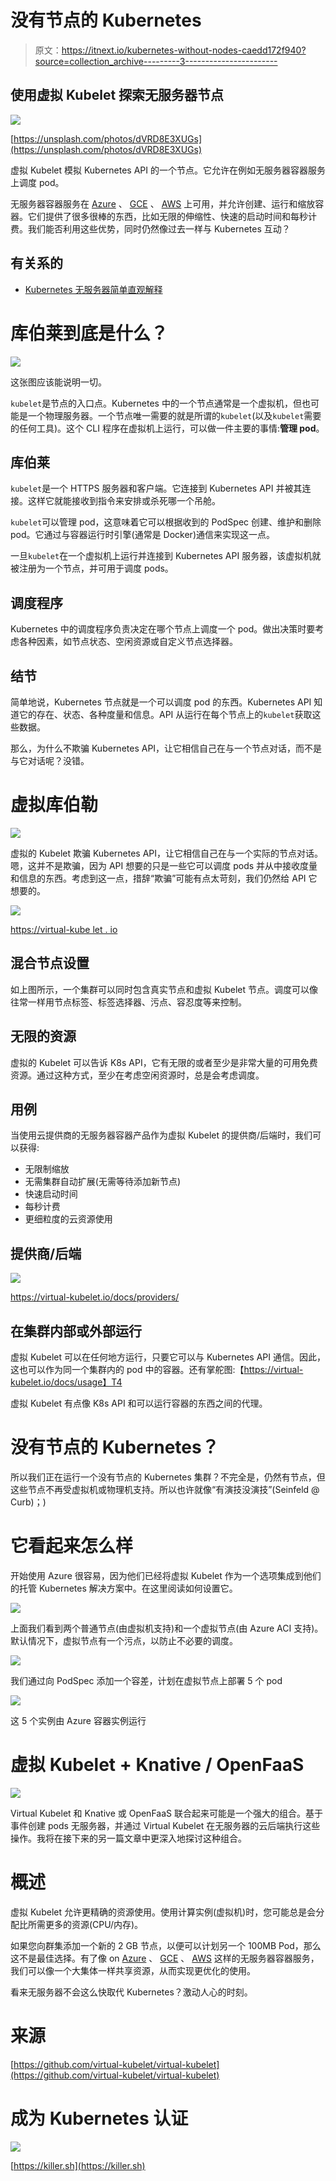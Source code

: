 # 没有节点的 Kubernetes

> 原文：<https://itnext.io/kubernetes-without-nodes-caedd172f940?source=collection_archive---------3----------------------->

## 使用虚拟 Kubelet 探索无服务器节点

![](img/0febfc194af57b887e0a9b828d060a07.png)

[https://unsplash.com/photos/dVRD8E3XUGs](https://unsplash.com/photos/dVRD8E3XUGs)

虚拟 Kubelet 模拟 Kubernetes API 的一个节点。它允许在例如无服务器容器服务上调度 pod。

无服务器容器服务在 [Azure](https://azure.microsoft.com/en-us/services/container-instances/) 、 [GCE](https://cloud.google.com/run) 、 [AWS](https://aws.amazon.com/fargate/) 上可用，并允许创建、运行和缩放容器。它们提供了很多很棒的东西，比如无限的伸缩性、快速的启动时间和每秒计费。我们能否利用这些优势，同时仍然像过去一样与 Kubernetes 互动？

## 有关系的

*   [Kubernetes 无服务器简单直观解释](https://medium.com/@wuestkamp/kubernetes-serverless-simply-visually-explained-ccf7be05a689?sk=142c4725e110bcd9ad67f93bd2b37ede)

# 库伯莱到底是什么？

![](img/c55e1a581131a5c4ce8225bcbd8b9d86.png)

这张图应该能说明一切。

`kubelet`是节点的入口点。Kubernetes 中的一个节点通常是一个虚拟机，但也可能是一个物理服务器。一个节点唯一需要的就是所谓的`kubelet`(以及`kubelet`需要的任何工具)。这个 CLI 程序在虚拟机上运行，可以做一件主要的事情:**管理 pod**。

## 库伯莱

`kubelet`是一个 HTTPS 服务器和客户端。它连接到 Kubernetes API 并被其连接。这样它就能接收到指令来安排或杀死哪一个吊舱。

`kubelet`可以管理 pod，这意味着它可以根据收到的 PodSpec 创建、维护和删除 pod。它通过与容器运行时引擎(通常是 Docker)通信来实现这一点。

一旦`kubelet`在一个虚拟机上运行并连接到 Kubernetes API 服务器，该虚拟机就被注册为一个节点，并可用于调度 pods。

## 调度程序

Kubernetes 中的调度程序负责决定在哪个节点上调度一个 pod。做出决策时要考虑各种因素，如节点状态、空闲资源或自定义节点选择器。

## 结节

简单地说，Kubernetes 节点就是一个可以调度 pod 的东西。Kubernetes API 知道它的存在、状态、各种度量和信息。API 从运行在每个节点上的`kubelet`获取这些数据。

那么，为什么不欺骗 Kubernetes API，让它相信自己在与一个节点对话，而不是与它对话呢？没错。

# 虚拟库伯勒

![](img/cc350f37582a44425f63e98de2603cdc.png)

虚拟的 Kubelet 欺骗 Kubernetes API，让它相信自己在与一个实际的节点对话。嗯，这并不是欺骗，因为 API 想要的只是一些它可以调度 pods 并从中接收度量和信息的东西。考虑到这一点，措辞“欺骗”可能有点太苛刻，我们仍然给 API 它想要的。

![](img/460e856d4d75bedd75221810304a8c46.png)

[https://virtual-kube let . io](https://virtual-kubelet.io/)

## 混合节点设置

如上图所示，一个集群可以同时包含真实节点和虚拟 Kubelet 节点。调度可以像往常一样用节点标签、标签选择器、污点、容忍度等来控制。

## 无限的资源

虚拟的 Kubelet 可以告诉 K8s API，它有无限的或者至少是非常大量的可用免费资源。通过这种方式，至少在考虑空闲资源时，总是会考虑调度。

## 用例

当使用云提供商的无服务器容器产品作为虚拟 Kubelet 的提供商/后端时，我们可以获得:

*   无限制缩放
*   无需集群自动扩展(无需等待添加新节点)
*   快速启动时间
*   每秒计费
*   更细粒度的云资源使用

## 提供商/后端

![](img/b570952a5586893421dd78e3f0711ef4.png)

https://virtual-kubelet.io/docs/providers/

## 在集群内部或外部运行

虚拟 Kubelet 可以在任何地方运行，只要它可以与 Kubernetes API 通信。因此，这也可以作为同一个集群内的 pod 中的容器。还有掌舵图:【https://virtual-kubelet.io/docs/usage】T4

虚拟 Kubelet 有点像 K8s API 和可以运行容器的东西之间的代理。

# 没有节点的 Kubernetes？

所以我们正在运行一个没有节点的 Kubernetes 集群？不完全是，仍然有节点，但这些节点不再受虚拟机或物理机支持。所以也许就像“有演技没演技”(Seinfeld @ Curb)；)

# 它看起来怎么样

开始使用 Azure 很容易，因为他们已经将虚拟 Kubelet 作为一个选项集成到他们的托管 Kubernetes 解决方案中。在这里阅读如何设置它。

![](img/b8b044d3d8c31f59290666ea21361873.png)

上面我们看到两个普通节点(由虚拟机支持)和一个虚拟节点(由 Azure ACI 支持)。默认情况下，虚拟节点有一个污点，以防止不必要的调度。

![](img/ba60cf408f4c2420fd936958e0452ed1.png)

我们通过向 PodSpec 添加一个容差，计划在虚拟节点上部署 5 个 pod

![](img/6ef6e190690368f2c9c75aa9be0d4b3f.png)

这 5 个实例由 Azure 容器实例运行

# 虚拟 Kubelet + Knative / OpenFaaS

![](img/54a95a17c192601ebbf6d2b35ec953a9.png)

Virtual Kubelet 和 Knative 或 OpenFaaS 联合起来可能是一个强大的组合。基于事件创建 pods 无服务器，并通过 Virtual Kubelet 在无服务器的云后端执行这些操作。我将在接下来的另一篇文章中更深入地探讨这种组合。

# 概述

虚拟 Kubelet 允许更精确的资源使用。使用计算实例(虚拟机)时，您可能总是会分配比所需更多的资源(CPU/内存)。

如果您向群集添加一个新的 2 GB 节点，以便可以计划另一个 100MB Pod，那么这不是最佳选择。有了像 on [Azure](https://azure.microsoft.com/en-us/services/container-instances/) 、 [GCE](https://cloud.google.com/run) 、 [AWS](https://aws.amazon.com/fargate/) 这样的无服务器容器服务，我们可以像一个大集体一样共享资源，从而实现更优化的使用。

看来无服务器不会这么快取代 Kubernetes？激动人心的时刻。

# 来源

[https://github.com/virtual-kubelet/virtual-kubelet](https://github.com/virtual-kubelet/virtual-kubelet)

# 成为 Kubernetes 认证

[![](img/cf3901a56841fcb55f9e4e17b9f07672.png)](https://killer.sh)

[https://killer.sh](https://killer.sh)